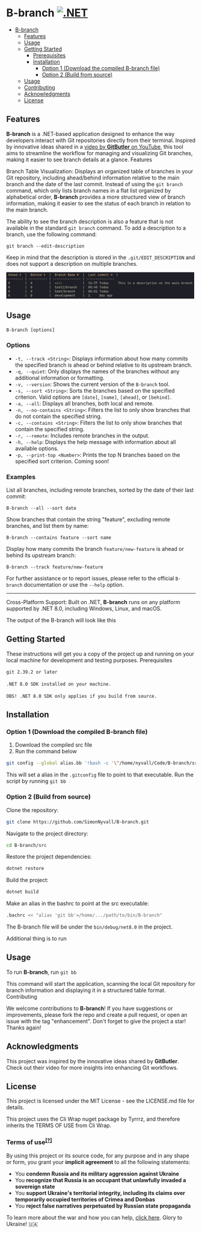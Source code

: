 # B-branch [![.NET](https://github.com/SimonNyvall/B-branch/actions/workflows/dotnet.yml/badge.svg)](https://github.com/SimonNyvall/B-branch/actions/workflows/dotnet.yml)

- [B-branch](#b-branch)
  - [Features](#features)
  - [Usage](#usage)
  - [Getting Started](#getting-started)
    - [Prerequisites](#prerequisites)
    - [Installation](#installation)
      - [Option 1 (Download the compiled B-branch file)](#option-1-download-the-compiled-B-branch-file)
      - [Option 2 (Build from source)](#option-2-build-from-source)
  - [Usage](#usage)
  - [Contributing](#contributing)
  - [Acknowledgments](#acknowledgments)
  - [License](#license)

## Features

**B-branch** is a .NET-based application designed to enhance the way developers interact with Git repositories directly from their terminal. Inspired by innovative ideas shared in a [video by **GitButler** on YouTube](https://www.youtube.com/watch?v=aolI_Rz0ZqY&t=472s), this tool aims to streamline the workflow for managing and visualizing Git branches, making it easier to see branch details at a glance.
Features

Branch Table Visualization: Displays an organized table of branches in your Git repository, including ahead/behind information relative to the main branch and the date of the last commit.
Instead of using the `git branch` command, which only lists branch names in a flat list organized by alphabetical order, **B-branch** provides a more structured view of branch information, making it easier to see the status of each branch in relation to the main branch.

The ability to see the branch description is also a feature that is not available in the standard `git branch` command. To add a description to a branch, use the following command:

    git branch --edit-description

Keep in mind that the description is stored in the `.git/EDIT_DESCRIPTION` and does not support a description on multiple branches.

<img src="./images/screen.jpg" alt="screen" width="500"/>

## Usage

```plaintext
B-branch [options]
```

### Options

- `-t, --track <String>`: Displays information about how many commits the specified branch is ahead or behind relative to its upstream branch.
- `-q, --quiet`: Only displays the names of the branches without any additional information or formatting.
- `-v, --version`: Shows the current version of the `B-branch` tool.
- `-s, --sort <String>`: Sorts the branches based on the specified criterion. Valid options are `[date]`, `[name]`, `[ahead]`, or `[behind]`.
- `-a, --all`: Displays all branches, both local and remote.
- `-n, --no-contains <String>`: Filters the list to only show branches that do not contain the specified string.
- `-c, --contains <String>`: Filters the list to only show branches that contain the specified string.
- `-r, --remote`: Includes remote branches in the output.
- `-h, --help`: Displays the help message with information about all available options.
- `-p, --print-top <Number>`: Prints the top N branches based on the specified sort criterion. Coming soon!

### Examples

List all branches, including remote branches, sorted by the date of their last commit:

```shell
B-branch --all --sort date
```

Show branches that contain the string "feature", excluding remote branches, and list them by name:

```shell
B-branch --contains feature --sort name
```

Display how many commits the branch `feature/new-feature` is ahead or behind its upstream branch:

```shell
B-branch --track feature/new-feature
```

For further assistance or to report issues, please refer to the official `B-branch` documentation or use the `--help` option.

---

Cross-Platform Support: Built on .NET, **B-branch** runs on any platform supported by .NET 8.0, including Windows, Linux, and macOS.

The output of the B-branch will look like this

## Getting Started

These instructions will get you a copy of the project up and running on your local machine for development and testing purposes.
Prerequisites

    git 2.39.2 or later

    .NET 8.0 SDK installed on your machine.

    OBS! .NET 8.0 SDK only applies if you build from source.

## Installation

### Option 1 (Download the compiled B-branch file)

1. Download the compiled src file
2. Run the command below

```sh
git config --global alias.bb '!bash -c '\"/home/nyvall/Code/B-branch/src/bin/Debug/net8.0/B-branch\" \"$@\"' bash''
```

This will set a alias in the `.gitconfig` file to point to that executable.
Run the script by running `git bb`

### Option 2 (Build from source)

Clone the repository:

```sh
git clone https://github.com/SimonNyvall/B-branch.git
```

Navigate to the project directory:

```sh
cd B-branch/src
```

Restore the project dependencies:

```sh
dotnet restore
```

Build the project:

```sh
dotnet build
```

Make an alias in the bashrc to point at the src executable:

```sh
.bachrc << "alias 'git bb'=/home/.../path/to/bin/B-branch"
```

The B-branch file will be under the `bin/debug/net8.0` in the project.

Additional thing is to run

## Usage

To run **B-branch**, run `git bb`

This command will start the application, scanning the local Git repository for branch information and displaying it in a structured table format.
Contributing

We welcome contributions to **B-branch**! If you have suggestions or improvements, please fork the repo and create a pull request, or open an issue with the tag "enhancement". Don't forget to give the project a star! Thanks again!

## Acknowledgments

This project was inspired by the innovative ideas shared by **GitButler**. Check out their video for more insights into enhancing Git workflows.

## License

This project is licensed under the MIT License - see the LICENSE.md file for details.

This project uses the Cli Wrap nuget package by Tyrrrz, and therefore inherits the TERMS OF USE from Cli Wrap.

### Terms of use<sup>[[?]](https://github.com/Tyrrrz/.github/blob/master/docs/why-so-political.md)</sup>

By using this project or its source code, for any purpose and in any shape or form, you grant your **implicit agreement** to all the following statements:

- You **condemn Russia and its military aggression against Ukraine**
- You **recognize that Russia is an occupant that unlawfully invaded a sovereign state**
- You **support Ukraine's territorial integrity, including its claims over temporarily occupied territories of Crimea and Donbas**
- You **reject false narratives perpetuated by Russian state propaganda**

To learn more about the war and how you can help, [click here](https://tyrrrz.me/ukraine). Glory to Ukraine! 🇺🇦
